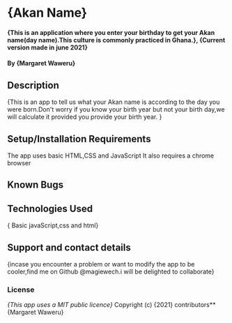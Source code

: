 # {Akan Name}
#### {This is an application where you enter your birthday to get your Akan name(day name).This culture is commonly practiced in Ghana.}, {Current version made in june 2021}
#### By {Margaret Waweru}
## Description
{This is an app to tell us what your Akan name is according to the day you were born.Don't worry if you know your birth year but not your birth day,we will calculate it provided you provide your birth year. }
## Setup/Installation Requirements
The app uses basic HTML,CSS and JavaScript
It also requires a chrome browser
## Known Bugs

## Technologies Used
{ Basic javaScript,css and html}
## Support and contact details
{incase you encounter a problem or want to modify the app to be cooler,find me on Github @magiewech.i will be delighted to collaborate}
### License
*{This app uses a MIT public licence}*
Copyright (c) {2021} contributors**{Margaret Waweru}
  
